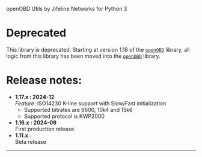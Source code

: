 openOBD Utils by Jifeline Networks for Python 3

# Deprecated
This library is deprecated. Starting at version 1.18 of the [`openOBD`](https://pypi.org/project/openobd/) library, all 
logic from this library has been moved into the [`openOBD`](https://pypi.org/project/openobd/) library. 

# Release notes:

 - **1.17.x : 2024-12**  
    *Feature*: ISO14230 K-line support with Slow/Fast initialization  
    - Supported bitrates are 9600, 10k4 and 15k6
    - Supported protocol is KWP2000
 - **1.16.x : 2024-09**  
   First production release
 - **1.11.x** :  
   Beta release

---------------------------------------------------------------



